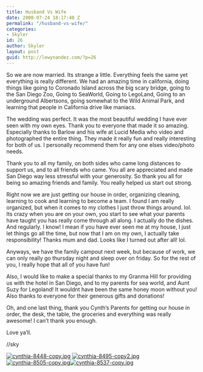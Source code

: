 ```yaml
---
title: Husband Vs Wife
date: 2008-07-24 18:17:40 Z
permalink: "/husband-vs-wife/"
categories:
- Skyler
id: 26
author: Skyler
layout: post
guid: http://lewynandez.com/?p=26
---
```


So we are now married. Its strange a little. Everything feels the same yet everything is really different. We had an amazing time in california, doing things like going to Coronado Island across the big scary bridge, going to the San Diego Zoo, Going to SeaWorld, Going to LegoLand, Going to an underground Albertsons, going somewhat to the Wild Animal Park, and learning that people in California drive like maniacs.

The wedding was perfect. It was the most beautiful wedding I have ever seen with my own eyes. Thank you to everyone that made it so amazing. Especially thanks to Barlow and his wife at Lucid Media who video and photographed the entire thing. They made it really fun and really interesting for both of us. I personally recommend them for any one elses video/photo needs.

Thank you to all my family, on both sides who came long distances to support us, and to all friends who came. You all are appreciated and made San Diego way less stressful with your generosity. So thank you all for being so amazing friends and family. You really helped us start out strong.

Right now we are just getting our house in order, organizing cleaning, learning to cook and learning to become a team. I found I am really organized, but when it comes to my clothes I just throw things around. lol. Its crazy when you are on your own, you start to see what your parents have taught you has really come through all along. I actually do the dishes. And regularly. I know! I mean if you have ever seen me at my house, I just let things go all the time, but now that I am on my own, I actually take responsibility! Thanks mum and dad. Looks like I turned out after all! lol.

Anyways, we have the family campout next week, but because of work, we can only really go thursday night and sleep over on friday. So for the rest of you, I really hope that all of you have fun!

Also, I would like to make a special thanks to my Granma Hill for providing us with the hotel in San Diego, and to my parents for sea world, and Aunt Suzy for Legoland! It wouldnt have been the same honey moon without you! Also thanks to everyone for their generous gifts and donations!

Oh, and one last thing, thank you Cynth&#8217;s Parents for getting our house in order, the desk, the table, the groceries and everything was really awesome! I can&#8217;t thank you enough.

Love ya&#8217;ll.
  
//sky

<a href="http://i1.wp.com/lewynandez.com/wp-content/uploads/2008/07/cynthia-8448-copy.jpg" title="cynthia-8448-copy.jpg" rel="lightbox[26]"><img src="http://i2.wp.com/lewynandez.com/wp-content/uploads/2008/07/cynthia-8448-copy.thumbnail.jpg?w=793" alt="cynthia-8448-copy.jpg" data-recalc-dims="1" /></a> <a href="http://i1.wp.com/lewynandez.com/wp-content/uploads/2008/07/cynthia-8495-copy2.jpg" title="cynthia-8495-copy2.jpg" rel="lightbox[26]"><img src="http://i2.wp.com/lewynandez.com/wp-content/uploads/2008/07/cynthia-8495-copy2.thumbnail.jpg?w=793" alt="cynthia-8495-copy2.jpg" data-recalc-dims="1" /></a><a href="http://i1.wp.com/lewynandez.com/wp-content/uploads/2008/07/cynthia-8505-copy.jpg" title="cynthia-8505-copy.jpg" rel="lightbox[26]"><img src="http://i0.wp.com/lewynandez.com/wp-content/uploads/2008/07/cynthia-8505-copy.thumbnail.jpg?w=793" alt="cynthia-8505-copy.jpg" data-recalc-dims="1" /></a><a href="http://i1.wp.com/lewynandez.com/wp-content/uploads/2008/07/cynthia-8537-copy.jpg" title="cynthia-8537-copy.jpg" rel="lightbox[26]"><img src="http://i0.wp.com/lewynandez.com/wp-content/uploads/2008/07/cynthia-8537-copy.thumbnail.jpg?w=793" alt="cynthia-8537-copy.jpg" data-recalc-dims="1" /></a>